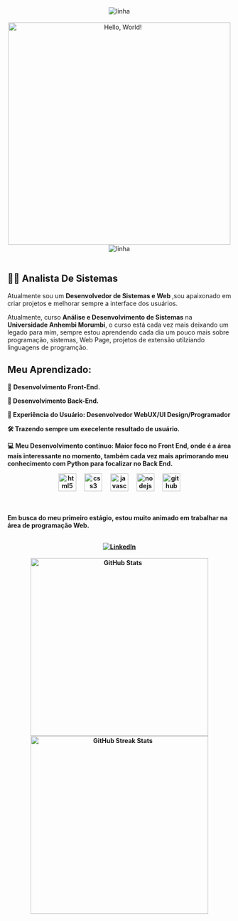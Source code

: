 <div align="center">
   <img src="./line.gif" alt="linha"/>
</div><br>

<div align="center">
    <img src="https://user-images.githubusercontent.com/92947069/183311882-d6cec5b0-18e8-48cf-a551-098f295fbce5.gif" alt="Hello, World!" width="500px">
</div>

<div align="center">
   <img src="./line.gif" alt="linha"/>
</div><br>

<h2>👨‍💻 Analista De Sistemas</h2>

<p>Atualmente sou um <strong>Desenvolvedor de Sistemas e Web </strong>,sou apaixonado em criar projetos e melhorar sempre a interface dos usuários.
    
<p>Atualmente, curso <strong>Análise e Desenvolvimento de Sistemas</strong> na <strong>Universidade Anhembi Morumbi</strong>, o curso está cada vez mais deixando um legado para mim, sempre estou aprendendo cada dia um pouco mais sobre programação, sistemas, Web Page, projetos de extensão utilziando linguagens de programção.</p>

<h2>Meu Aprendizado:</h2>

<p>🚀 <strong>Desenvolvimento Front-End.</p>

<p>🚀 <strong>Desenvolvimento Back-End.</p>

<p>🌟 <strong> Experiência do Usuário: </strong> Desenvolvedor Web<strong>UX/UI Design/Programador</strong></p>

<p>🛠️ <strong>Trazendo sempre um execelente resultado de usuário.</strong>

<p>💻 <strong>Meu Desenvolvimento contínuo:</strong> Maior foco no Front End, onde é a área mais interessante no momento, também cada vez mais aprimorando meu conhecimento com Python para focalizar no Back End.</p>

<div align="center">
  <img src="https://cdn.jsdelivr.net/gh/devicons/devicon/icons/html5/html5-original.svg" height="40" alt="html5 logo"  />
  <img width="12" />
  <img src="https://cdn.jsdelivr.net/gh/devicons/devicon/icons/css3/css3-original.svg" height="40" alt="css3 logo"  />
  <img width="12" />
  <img src="https://cdn.jsdelivr.net/gh/devicons/devicon/icons/javascript/javascript-original.svg" height="40" alt="javascript logo"  />
  <img width="12" />
  <img src="https://cdn.jsdelivr.net/gh/devicons/devicon/icons/nodejs/nodejs-original.svg" height="40" alt="nodejs logo"  />
  <img width="12" />
  <img src="https://cdn.jsdelivr.net/gh/devicons/devicon/icons/github/github-original.svg" height="40" alt="github logo"  />
</div><br><br>

<p> Em busca do meu primeiro estágio, estou muito animado em trabalhar na área de programação Web.</p><br>

<div align="center">
    <a href="https://www.linkedin.com/in/diogo-kranz-490465307/">
        <img src="https://img.shields.io/badge/-LinkedIn-%230077B5?style=for-the-badge&logo=linkedin&logoColor=white" alt="LinkedIn">
</div><br>

<div align="center">
    <a href="https://github.com/Diogokranzz">
        <img width="400px" src="https://github-readme-stats.vercel.app/api?username=Diogokranzz&show_icons=true&border_radius=12&border_color=EAFF17&icon_color=EAFF17&bg_color=0D1117&title_color=ffff&text_color=A3A3A3&ring_color=8844EE&card_width=437" alt="GitHub Stats">
    </a>
    <a href="https://github.com/Diogokranzz">
        <img width="400px" src="http://github-readme-streak-stats.herokuapp.com?user=eduardzs&border_radius=12&locale=pt_BR&date_format=j%2Fn%5B%2FY%5D&card_width=497&background=0D1117&ring=8844EE&fire=EAFF17&currStreakNum=FFFFFF&sideNums=FFFFFF&currStreakLabel=FFFFFF&dates=A3A3A3&excludeDaysLabel=FFFFFF&sideLabels=FFFFFF&stroke=EAFF17&border=EAFF17&card_width=437" alt="GitHub Streak Stats">
    </a>
    <div align="center">
</div>
